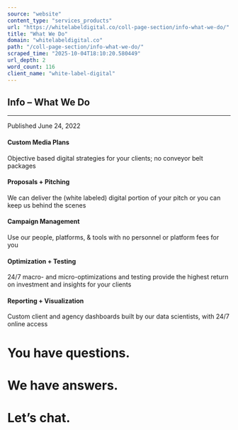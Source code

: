```yaml
---
source: "website"
content_type: "services_products"
url: "https://whitelabeldigital.co/coll-page-section/info-what-we-do/"
title: "What We Do"
domain: "whitelabeldigital.co"
path: "/coll-page-section/info-what-we-do/"
scraped_time: "2025-10-04T18:10:20.580449"
url_depth: 2
word_count: 116
client_name: "white-label-digital"
---
```


## Info – What We Do

---

Published June 24, 2022

#### Custom Media Plans

Objective based digital strategies for your clients; no conveyor belt packages

#### Proposals + Pitching

We can deliver the (white labeled) digital portion of your pitch or you can keep us behind the scenes

#### Campaign Management

Use our people, platforms, & tools with no personnel or platform fees for you

#### Optimization + Testing

24/7 macro- and micro-optimizations and testing provide the highest return on investment and insights for your clients

#### Reporting + Visualization

Custom client and agency dashboards built by our data scientists, with 24/7 online access

# You have questions.

# We have answers.

# Let’s chat.